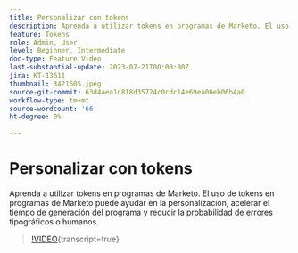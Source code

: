 ```yaml
---
title: Personalizar con tokens
description: Aprenda a utilizar tokens en programas de Marketo. El uso de tokens en programas de Marketo puede ayudar en la personalización, acelerar el tiempo de generación del programa y reducir la probabilidad de errores tipográficos o humanos.
feature: Tokens
role: Admin, User
level: Beginner, Intermediate
doc-type: Feature Video
last-substantial-update: 2023-07-21T00:00:00Z
jira: KT-13611
thumbnail: 3421605.jpeg
source-git-commit: 63d4aea1c818d35724c0cdc14e69ea00eb06b4a0
workflow-type: tm+mt
source-wordcount: '66'
ht-degree: 0%

---
```



# Personalizar con tokens

Aprenda a utilizar tokens en programas de Marketo. El uso de tokens en programas de Marketo puede ayudar en la personalización, acelerar el tiempo de generación del programa y reducir la probabilidad de errores tipográficos o humanos.

>[!VIDEO](https://video.tv.adobe.com/v/3421605/?learn=on){transcript=true}

